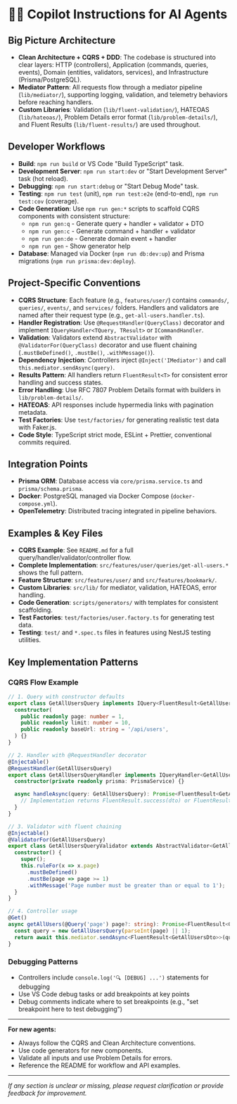 # 🧑‍💻 Copilot Instructions for AI Agents

## Big Picture Architecture

- **Clean Architecture + CQRS + DDD**: The codebase is structured into clear layers: HTTP (controllers), Application (commands, queries, events), Domain (entities, validators, services), and Infrastructure (Prisma/PostgreSQL).
- **Mediator Pattern**: All requests flow through a mediator pipeline (`lib/mediator/`), supporting logging, validation, and telemetry behaviors before reaching handlers.
- **Custom Libraries**: Validation (`lib/fluent-validation/`), HATEOAS (`lib/hateoas/`), Problem Details error format (`lib/problem-details/`), and Fluent Results (`lib/fluent-results/`) are used throughout.

## Developer Workflows

- **Build**: `npm run build` or VS Code "Build TypeScript" task.
- **Development Server**: `npm run start:dev` or "Start Development Server" task (hot reload).
- **Debugging**: `npm run start:debug` or "Start Debug Mode" task.
- **Testing**: `npm run test` (unit), `npm run test:e2e` (end-to-end), `npm run test:cov` (coverage).
- **Code Generation**: Use `npm run gen:*` scripts to scaffold CQRS components with consistent structure:
  - `npm run gen:q` - Generate query + handler + validator + DTO
  - `npm run gen:c` - Generate command + handler + validator
  - `npm run gen:de` - Generate domain event + handler
  - `npm run gen` - Show generator help
- **Database**: Managed via Docker (`npm run db:dev:up`) and Prisma migrations (`npm run prisma:dev:deploy`).

## Project-Specific Conventions

- **CQRS Structure**: Each feature (e.g., `features/user/`) contains `commands/`, `queries/`, `events/`, and `services/` folders. Handlers and validators are named after their request type (e.g., `get-all-users.handler.ts`).
- **Handler Registration**: Use `@RequestHandler(QueryClass)` decorator and implement `IQueryHandler<TQuery, TResult>` or `ICommandHandler`.
- **Validation**: Validators extend `AbstractValidator` with `@ValidatorFor(QueryClass)` decorator and use fluent chaining (`.mustBeDefined()`, `.mustBe()`, `.withMessage()`).
- **Dependency Injection**: Controllers inject `@Inject('IMediator')` and call `this.mediator.sendAsync(query)`.
- **Results Pattern**: All handlers return `FluentResult<T>` for consistent error handling and success states.
- **Error Handling**: Use RFC 7807 Problem Details format with builders in `lib/problem-details/`.
- **HATEOAS**: API responses include hypermedia links with pagination metadata.
- **Test Factories**: Use `test/factories/` for generating realistic test data with Faker.js.
- **Code Style**: TypeScript strict mode, ESLint + Prettier, conventional commits required.

## Integration Points

- **Prisma ORM**: Database access via `core/prisma.service.ts` and `prisma/schema.prisma`.
- **Docker**: PostgreSQL managed via Docker Compose (`docker-compose.yml`).
- **OpenTelemetry**: Distributed tracing integrated in pipeline behaviors.

## Examples & Key Files

- **CQRS Example**: See `README.md` for a full query/handler/validator/controller flow.
- **Complete Implementation**: `src/features/user/queries/get-all-users.*` shows the full pattern.
- **Feature Structure**: `src/features/user/` and `src/features/bookmark/`.
- **Custom Libraries**: `src/lib/` for mediator, validation, HATEOAS, error handling.
- **Code Generation**: `scripts/generators/` with templates for consistent scaffolding.
- **Test Factories**: `test/factories/user.factory.ts` for generating test data.
- **Testing**: `test/` and `*.spec.ts` files in features using NestJS testing utilities.

## Key Implementation Patterns

### CQRS Flow Example

```typescript
// 1. Query with constructor defaults
export class GetAllUsersQuery implements IQuery<FluentResult<GetAllUsersDto>> {
  constructor(
    public readonly page: number = 1,
    public readonly limit: number = 10,
    public readonly baseUrl: string = '/api/users',
  ) {}
}

// 2. Handler with @RequestHandler decorator
@Injectable()
@RequestHandler(GetAllUsersQuery)
export class GetAllUsersQueryHandler implements IQueryHandler<GetAllUsersQuery, FluentResult<GetAllUsersDto>> {
  constructor(private readonly prisma: PrismaService) {}

  async handleAsync(query: GetAllUsersQuery): Promise<FluentResult<GetAllUsersDto>> {
    // Implementation returns FluentResult.success(dto) or FluentResult.failure()
  }
}

// 3. Validator with fluent chaining
@Injectable()
@ValidatorFor(GetAllUsersQuery)
export class GetAllUsersQueryValidator extends AbstractValidator<GetAllUsersQuery> {
  constructor() {
    super();
    this.ruleFor(x => x.page)
      .mustBeDefined()
      .mustBe(page => page >= 1)
      .withMessage('Page number must be greater than or equal to 1');
  }
}

// 4. Controller usage
@Get()
async getAllUsers(@Query('page') page?: string): Promise<FluentResult<GetAllUsersDto>> {
  const query = new GetAllUsersQuery(parseInt(page) || 1);
  return await this.mediator.sendAsync<FluentResult<GetAllUsersDto>>(query);
}
```

### Debugging Patterns

- Controllers include `console.log('🔍 [DEBUG] ...')` statements for debugging
- Use VS Code debug tasks or add breakpoints at key points
- Debug comments indicate where to set breakpoints (e.g., "set breakpoint here to test debugging")

---

**For new agents:**

- Always follow the CQRS and Clean Architecture conventions.
- Use code generators for new components.
- Validate all inputs and use Problem Details for errors.
- Reference the README for workflow and API examples.

---

_If any section is unclear or missing, please request clarification or provide feedback for improvement._
